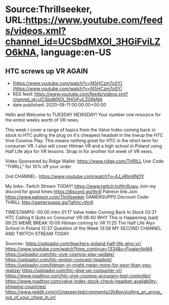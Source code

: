 # Source:Thrillseeker, URL:https://www.youtube.com/feeds/videos.xml?channel_id=UCSbdMXOI_3HGiFviLZO6kNA, language:en-US

## HTC screws up VR AGAIN
 - [https://www.youtube.com/watch?v=f45HCzm7oSY](https://www.youtube.com/watch?v=f45HCzm7oSY)
 - RSS feed: https://www.youtube.com/feeds/videos.xml?channel_id=UCSbdMXOI_3HGiFviLZO6kNA
 - date published: 2020-08-11 00:00:00+00:00

Hello and Welcome to TUESDAY NEWSDAY! Your number one resource for the entire weeks worth of VR news.

This week I cover a range of topics from the Valve Index coming back in stock to HTC pulling the plug on it's cheapest headset in the lineup the HTC Vive Cosmos Play. This means nothing great for HTC in the short term for consumer VR. I also will cover Hitman VR and a high school in Poland using Half Life alyx for VR lessons. Strap in for another hot week of VR news.

Video Sponsored by Ridge Wallet:
https://www.ridge.com/THRILL
Use Code “THRILL” for 10% off your order

2nd CHANNEL-
https://www.youtube.com/watch?v=4J_vRIm6NOY

My links-
Twitch Stream TODAY!
https://www.twitch.tv/thrilluwu
Join my discord for good times
https://discord.gg/thrill
Patreon link:Join
https://www.patreon.com/Thrillseeker
GAMERSUPPS Discount Code: THRILL
http://gamersupps.gg/?afmc=thrill

TIMESTAMPS-
00:00 intro
01:17 Valve Index Coming Back In Stock
02:21 HTC Calling it Quits on Consumer VR
06:40 WHY This is Happening (sad)
09:25 MEME BREAK
10:00 Hitman coming to VR
11:25 The Half Life Alyx School in Poland
12:37 Question of the Week
13:58 MY SECOND CHANNEL AND TWITCH STREAM TODAY

Sources-
https://uploadvr.com/teachers-poland-half-life-alyx-vr/
https://www.youtube.com/watch?time_continue=1334&v=Fjoaipr4pM4
https://uploadvr.com/htc-vive-cosmos-play-update/
https://uploadvr.com/htc-proton-concept-headset/
https://uploadvr.com/hitman-vr-might-mean-more-for-psvr-than-you-realize/
https://uploadvr.com/htc-give-up-consumer-vr/
https://www.roadtovr.com/htc-vive-cosmos-accuracy-test-controller/
https://www.roadtovr.com/valve-index-stock-check-headset-availability-shipping-countries/
https://www.reddit.com/r/Unexpected/comments/i2k8pn/pulling_an_arrow_out_of_your_chest_in_vr/

